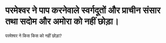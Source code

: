 # परमेश्वर ने पाप करनेवाले स्वर्गदूतों और प्राचीन संसार तथा सदोम और अमोरा को नहीं छोड़ा।
परमेश्वर ने किस किस को नहीं छोड़ा?

